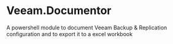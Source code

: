 # Veeam.Documentor
A powershell module to document Veeam Backup &amp; Replication configuration and to export it to a excel workbook

